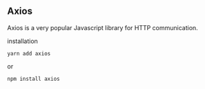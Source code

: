 ## Axios


Axios is a very popular Javascript library for HTTP communication.

installation
```
yarn add axios
```

or

```
npm install axios
```
